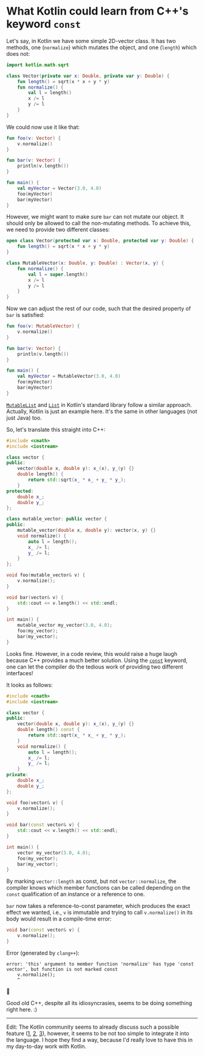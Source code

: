# What Kotlin could learn from C++'s keyword `const`

Let's say, in Kotlin we have some simple 2D-vector class.
It has two methods, one (`normalize`) which mutates the object,
and one (`length`) which does not:

```kotlin
import kotlin.math.sqrt

class Vector(private var x: Double, private var y: Double) {
    fun length() = sqrt(x * x + y * y)
    fun normalize() {
        val l = length()
        x /= l
        y /= l
    }
}
```

We could now use it like that:

```kotlin
fun foo(v: Vector) {
    v.normalize()
}

fun bar(v: Vector) {
    println(v.length())
}

fun main() {
    val myVector = Vector(3.0, 4.0)
    foo(myVector)
    bar(myVector)
}
```

However, we might want to make sure `bar` can not mutate our object.
It should only be allowed to call the non-mutating methods.
To achieve this, we need to provide two different classes:

```kotlin
open class Vector(protected var x: Double, protected var y: Double) {
    fun length() = sqrt(x * x + y * y)
}

class MutableVector(x: Double, y: Double) : Vector(x, y) {
    fun normalize() {
        val l = super.length()
        x /= l
        y /= l
    }
}
```

Now we can adjust the rest of our code, such that the desired property of `bar` is satisfied:

```kotlin
fun foo(v: MutableVector) {
    v.normalize()
}

fun bar(v: Vector) {
    println(v.length())
}

fun main() {
    val myVector = MutableVector(3.0, 4.0)
    foo(myVector)
    bar(myVector)
}
```

[`MutableList`](https://kotlinlang.org/api/latest/jvm/stdlib/kotlin.collections/-mutable-list/index.html)
and [`List`](https://kotlinlang.org/api/latest/jvm/stdlib/kotlin.collections/-list/index.html)
in Kotlin's standard library follow a similar approach.
Actually, Kotlin is just an example here.
It's the same in other languages (not just Java) too.

So, let's translate this straight into C++:

```cpp
#include <cmath>
#include <iostream>

class vector {
public:
    vector(double x, double y): x_(x), y_(y) {}
    double length() {
        return std::sqrt(x_ * x_ + y_ * y_);
    }
protected:
    double x_;
    double y_;
};

class mutable_vector: public vector {
public:
    mutable_vector(double x, double y): vector(x, y) {}
    void normalize() {
        auto l = length();
        x_ /= l;
        y_ /= l;
    }
};

void foo(mutable_vector& v) {
    v.normalize();
}

void bar(vector& v) {
    std::cout << v.length() << std::endl;
}

int main() {
    mutable_vector my_vector(3.0, 4.0);
    foo(my_vector);
    bar(my_vector);
}
```

Looks fine. However, in a code review,
this would raise a huge laugh because C++ provides a much better solution.
Using the [`const`](https://en.cppreference.com/w/cpp/keyword/const) keyword,
one can let the compiler do the tedious work of providing two different interfaces!

It looks as follows:

```cpp
#include <cmath>
#include <iostream>

class vector {
public:
    vector(double x, double y): x_(x), y_(y) {}
    double length() const {
        return std::sqrt(x_ * x_ + y_ * y_);
    }
    void normalize() {
        auto l = length();
        x_ /= l;
        y_ /= l;
    }
private:
    double x_;
    double y_;
};

void foo(vector& v) {
    v.normalize();
}

void bar(const vector& v) {
    std::cout << v.length() << std::endl;
}

int main() {
    vector my_vector(3.0, 4.0);
    foo(my_vector);
    bar(my_vector);
}
```

By marking `vector::length` as const, but not `vector::normalize`,
the compiler knows which member functions can be called
depending on the `const` qualification of an instance or a reference to one.

`bar` now takes a reference-to-const parameter,
which produces the exact effect we wanted,
i.e., `v` is immutable and trying to call `v.normalize()` in its body would result in a compile-time error:

```cpp
void bar(const vector& v) {
    v.normalize();
}
```

Error (generated by `clang++`):

```text
error: 'this' argument to member function 'normalize' has type 'const vector', but function is not marked const
    v.normalize();
    ^
```

:tada:

Good old C++, despite all its idiosyncrasies, seems to be doing something right here. :)

---

Edit: The Kotlin community seems to already discuss such a possible feature
([1](https://discuss.kotlinlang.org/t/what-is-meant-by-immutable-data/3294),
[2](https://discuss.kotlinlang.org/t/transitive-const/576),
[3](https://discuss.kotlinlang.org/t/object-immutability/6875)),
however, it seems to be not too simple to integrate it into the language.
I hope they find a way,
because I'd really love to have this in my day-to-day work with Kotlin.